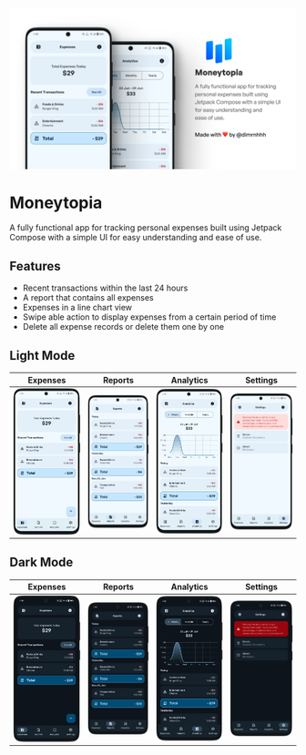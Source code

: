 <img src="art/banner.png" alt="GtiHub Preview Card">

# Moneytopia
A fully functional app for tracking personal expenses built using Jetpack Compose with a simple UI for easy understanding and ease of use.

## Features
- Recent transactions within the last 24 hours
- A report that contains all expenses
- Expenses in a line chart view
- Swipe able action to display expenses from a certain period of time
- Delete all expense records or delete them one by one

## Light Mode
| Expenses                                         | Reports                              | Analytics                              | Settings                              |
|--------------------------------------------------|--------------------------------------|----------------------------------------|---------------------------------------|
| <img src="art/1-light-expenses.png" width="400"> | <img src="art/2-light-reports.png" width="400"> | <img src="art/3-light-analytics.png" width="400"> | <img src="art/4-light-settings.png" width="400"> |

## Dark Mode
| Expenses                            | Reports                            | Analytics                            | Settings                            |
|-------------------------------------|------------------------------------|--------------------------------------|-------------------------------------|
| <img src="art/1-dark-expenses.png"> | <img src="art/2-dark-reports.png"> | <img src="art/3-dark-analytics.png"> | <img src="art/4-dark-settings.png"> |